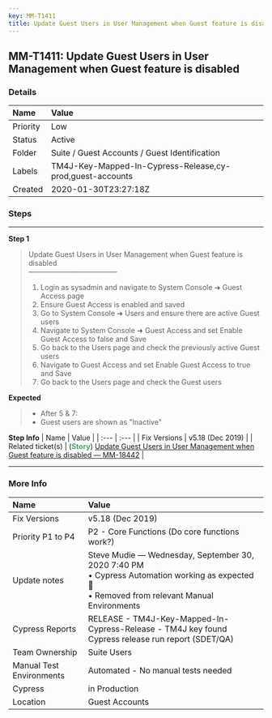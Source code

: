 ```yaml
---
key: MM-T1411
title: Update Guest Users in User Management when Guest feature is disabled
---
```


## MM-T1411: Update Guest Users in User Management when Guest feature is disabled

### Details

| Name     | Value                                                     |
| :------- | :-------------------------------------------------------- |
| Priority | Low                                                       |
| Status   | Active                                                    |
| Folder   | Suite / Guest Accounts / Guest Identification             |
| Labels   | TM4J-Key-Mapped-In-Cypress-Release,cy-prod,guest-accounts |
| Created  | 2020-01-30T23:27:18Z                                      |

### Steps

<hr/>

**Step 1**

> <article>Update Guest Users in User Management when Guest feature is disabled<br>–––––––––––––––––––––––––<ol><li>Login as sysadmin and navigate to System Console ➜ Guest Access page</li><li>Ensure Guest Access is enabled and saved</li><li>Go to System Console ➜ Users and ensure there are active Guest users</li><li>Navigate to System Console ➜ Guest Access and set Enable Guest Access to false and Save</li><li>Go back to the Users page and check the previously active Guest users</li><li>Navigate to Guest Access and set Enable Guest Access to true and Save</li><li>Go back to the Users page and check the Guest users</li></ol></article>

**Expected**

> <article><ul><li>After 5 &amp; 7:</li><li>Guest users are shown as "Inactive"</li></ul></article>

**Step Info**
| Name | Value |
| :--- | :--- |
| Fix Versions | v5.18 (Dec 2019) |
| Related ticket(s) | (<strong><span style="color: rgb(65, 168, 95);">Story</span></strong>) <a href="https://mattermost.atlassian.net/browse/MM-18442">Update Guest Users in User Management when Guest feature is disabled — MM-18442</a> |

<hr/>

### More Info

| Name                     | Value                                                                                                                                            |
| :----------------------- | :----------------------------------------------------------------------------------------------------------------------------------------------- |
| Fix Versions             | v5.18 (Dec 2019)                                                                                                                                 |
| Priority P1 to P4        | P2 - Core Functions (Do core functions work?)                                                                                                    |
| Update notes             | Steve Mudie — Wednesday, September 30, 2020 7:40 PM<br>• Cypress Automation working as expected 🎉<br>• Removed from relevant Manual Environments |
| Cypress Reports          | RELEASE - TM4J-Key-Mapped-In-Cypress-Release - TM4J key found Cypress release run report (SDET/QA)                                               |
| Team Ownership           | Suite Users                                                                                                                                      |
| Manual Test Environments | Automated - No manual tests needed                                                                                                               |
| Cypress                  | in Production                                                                                                                                    |
| Location                 | Guest Accounts                                                                                                                                   |
